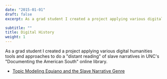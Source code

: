 ```yaml
---
date: "2015-01-01"
draft: false
excerpt: As a grad student I created a project applying various digital humanities tools and approaches to do a "distant reading" of slave narratives in UNC's "Documenting the American South" online library.

subtitle: ""
title: Digital History
weight: 1
---
```


As a grad student I created a project applying various digital humanities tools and approaches to do a "distant reading" of slave narratives in UNC's "Documenting the American South" online library.

- [Topic Modeling Equiano and the Slave Narrative Genre](https://hist1993-15.omeka.fas.harvard.edu/exhibits/show/modeling-equiano/project-overview)
